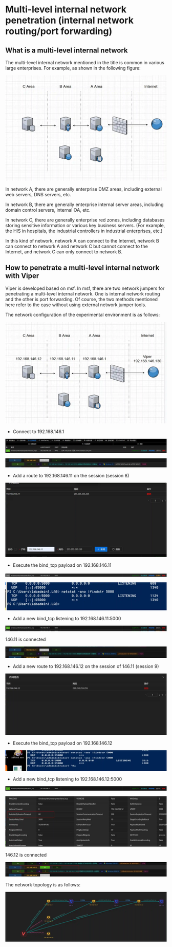 # Multi-level internal network penetration (internal network routing/port forwarding)

## What is a multi-level internal network
The multi-level internal network mentioned in the title is common in various large enterprises. For example, as shown in the following figure:

![](img\multi_level_intranet_penetration_intranet_routing_port_forwarding\1.webp)

In network A, there are generally enterprise DMZ areas, including external web servers, DNS servers, etc.

In network B, there are generally enterprise internal server areas, including domain control servers, internal OA, etc.

In network C, there are generally enterprise red zones, including databases storing sensitive information or various key business servers. (For example, the HIS in hospitals, the industrial controllers in industrial enterprises, etc.)

In this kind of network, network A can connect to the Internet, network B can connect to network A and network C but cannot connect to the Internet, and network C can only connect to network B.

## How to penetrate a multi-level internal network with Viper
Viper is developed based on msf. In msf, there are two network jumpers for penetrating a multi-level internal network. One is internal network routing and the other is port forwarding. Of course, the two methods mentioned here refer to the case without using external network jumper tools.

The network configuration of the experimental environment is as follows:

![](img\multi_level_intranet_penetration_intranet_routing_port_forwarding\2.webp)

+ Connect to 192.168.146.1

![](img\multi_level_intranet_penetration_intranet_routing_port_forwarding\3.webp)

![](img\multi_level_intranet_penetration_intranet_routing_port_forwarding\4.webp)

+ Add a route to 192.168.146.11 on the session (session 8)

![](img\multi_level_intranet_penetration_intranet_routing_port_forwarding\5.webp)

+ Execute the bind_tcp payload on 192.168.146.11

![](img\multi_level_intranet_penetration_intranet_routing_port_forwarding\6.webp)

![](img\multi_level_intranet_penetration_intranet_routing_port_forwarding\7.webp)

+ Add a new bind_tcp listening to 192.168.146.11:5000

![](img\multi_level_intranet_penetration_intranet_routing_port_forwarding\8.webp)

146.11 is connected

![](img\multi_level_intranet_penetration_intranet_routing_port_forwarding\9.webp)

+ Add a new route to 192.168.146.12 on the session of 146.11 (session 9)

![](img\multi_level_intranet_penetration_intranet_routing_port_forwarding\10.webp)

+ Execute the bind_tcp payload on 192.168.146.12

![](img\multi_level_intranet_penetration_intranet_routing_port_forwarding\11.webp)

+ Add a new bind_tcp listening to 192.168.146.12:5000

![](img\multi_level_intranet_penetration_intranet_routing_port_forwarding\12.webp)

![](img\multi_level_intranet_penetration_intranet_routing_port_forwarding\13.webp)

146.12 is connected

![](img\multi_level_intranet_penetration_intranet_routing_port_forwarding\14.webp)

The network topology is as follows:

![](img\multi_level_intranet_penetration_intranet_routing_port_forwarding\15.webp)